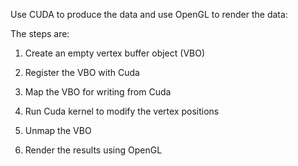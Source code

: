 Use CUDA to produce the data and use OpenGL to render the data:

The steps are:

1. Create an empty vertex buffer object (VBO)

2. Register the VBO with Cuda

3. Map the VBO for writing from Cuda

4. Run Cuda kernel to modify the vertex positions

5. Unmap the VBO

6. Render the results using OpenGL

